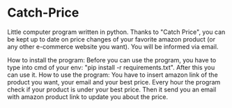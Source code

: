 # Catch-Price
Little computer program written in python. Thanks to "Catch Price", you can be kept up to date on price changes of your favorite amazon product (or any other e-commerce website you want). You will be informed via email.

How to install the program: Before you can use the program, you have to type into cmd of your env: "pip install -r requirements.txt". After this you can use it.
How to use the program: You have to insert amazon link of the product you want, your email and your best price. 
Every hour the program check if your product is under your best price. Then it send you an email with amazon product link to update you about the price.
